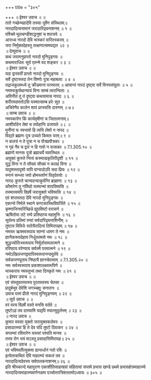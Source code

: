 +++
title = "३०५"

+++
॥ ईश्वर उवाच ॥ ॥  
ततो गच्छेन्महादेवि तस्याः पूर्वेण संस्थितम्॥  
नारदादित्यनामानं जरादारिद्र्यनाशनम् ॥ १ ॥  
पश्चिमे मूलचण्डीशाद्धनुषां च शतत्रये ॥  
आराध्य नारदो देवि भास्करं वारितस्करम् ॥  
जरा निर्मुक्तदेहस्तु तत्क्षणात्समपद्यत ॥२ ॥  
॥ देव्युवाच ॥ ॥  
कथं जरामनुप्राप्तो नारदो मुनिपुङ्गवः ॥  
कथमाराधितः सूर्य एतन्मे वद शङ्कर ॥ ३ ॥  
॥ ईश्वर उवाच ॥ ॥  
यदा द्वारवतीं प्राप्तो नारदो मुनिपुङ्गवः ॥  
सर्वे दृष्टास्तदा तेन विष्णोः पुत्रा महाबलाः ॥ ४ ॥  
तद्राजकुलमध्ये तु क्रीडमाना परस्परम् ॥ आयान्तं नारदं दृष्ट्वा सर्वे विनयसंयुताः ॥ ५ ॥  
नमश्चक्रुर्यथान्यायं विना साम्बं त्वरान्विताः ॥  
अविनीतं तु तं दृष्ट्वा कथयामास नारदः ॥ ६ ॥  
शरीरमदमत्तोऽसि यस्मात्साम्ब हरेः सुत ॥  
अचिरेणैव कालेन शापं प्राप्स्यसि दारुणम् ॥ ७॥  
॥ साम्ब उवाच ॥ ॥  
नमस्कारेण किं कार्यमृषीणां च जितात्मनाम्॥  
आशीर्वादेन तेषां च तपोहानिः प्रजायते ॥ ८ ॥  
मुनीनां यः स्वभावो हि त्वयि लेशो न नारद ॥  
विद्यते ब्रह्मणः पुत्र उच्यते किमतः परम्॥ ९ ॥  
न कलत्रं न ते पुत्रा न च पौत्रप्रपौत्रकाः ॥  
न गृहं नैव च द्वारं न हि गावो न वत्सकाः ॥ 7.1.305.१० ॥  
ब्रह्मणो मानसः पुत्रो ब्रह्मचर्ये व्यवस्थितः ॥  
अयुक्तं कुरुते नित्यं कस्मात्प्रकृतिरीदृशी ॥ ११ ॥  
युद्धं विना न ते सौख्यं सौख्यं न कलहं विना ॥  
यादृशस्तादृशो वापि वाग्वादोऽपि सदा प्रियः ॥ १२ ॥  
स्नानं सन्ध्या जपो होमस्तर्पणं पितृदेवयोः ॥  
नारदः कुरुते चान्यदन्यत्कुर्वन्ति ब्राह्मणाः ॥ १३ ॥  
कौमारेण तु गर्विष्ठो यस्मान्मां शापयिष्यसि ॥  
तस्मात्त्वमपि विप्रर्षे जरायुक्तो भविष्यसि ॥ १४ ॥  
एवं शप्तस्तदा देवि नारदो मुनिपुङ्गवः ॥  
एकान्ते निर्मले स्थाने कण्टकास्थिविवर्जिते ॥ १५ ॥  
कृष्णाजिनपरिच्छिन्ने ह्युपविष्टो वरासने ॥  
ऋषितोया तटे रम्ये प्रतिष्ठाप्य महामुनिः ॥ १६ ॥  
सूर्यस्य प्रतिमां रम्यां सर्वदारिद्र्यनाशिनीम् ॥  
तुष्टाव विविधैः स्तोत्रैरादित्यं तिमिरापहम् ॥ १७ ॥  
नमस्त ऋक्स्वरूपाय साम्नां धामग ते नमः ॥  
ज्ञानैकरूपदेहाय निर्धूततमसे नमः ॥ १८ ॥  
शुद्धज्योतिःस्वरूपाय निर्मूर्तायामलात्मने ॥  
वरिष्ठाय वरेण्याय सर्वस्मै परमात्मने ॥ १९ ॥  
नमोऽखिलजगद्व्यापिस्वरूपानन्दमूर्तये ॥  
सर्वकारणपूताय निष्ठायै ज्ञानचेतसाम् ॥ 7.1.305.२० ॥  
नमः सर्वस्वरूपाय प्रकाशालक्ष्यरूपिणे ॥  
भास्कराय नमस्तुभ्यं तथा दिनकृते नमः ॥ २१ ॥  
॥ ईश्वर उवाच ॥ ॥  
एवं संस्तुवतस्तस्य पुरतस्तस्य चेतसा ॥  
प्रादुर्बभूव देवेशि जगच्चक्षुः सनातनः ॥  
उवाच परमं प्रीतो नारदं मुनिपुङ्गवम् ॥ २२ ॥  
॥ सूर्य उवाच ॥ ॥  
वरं वरय विप्रर्षे यस्ते मनसि वर्तते ॥  
तुष्टोऽहं तव दास्यामि यद्यपि स्यात्सुदुर्लभम् ॥ २३ ॥  
॥ नारद उवाच ॥  
कुमार वयसा युक्तो जरायुक्तकलेवरः ॥  
प्रसादात्स्यां हि ते देव यदि तुष्टो दिवाकर ॥ २४ ॥  
सप्तम्यां रविवारेण यस्त्वां पश्यति मानवः ॥  
तस्य रोग भयं माऽस्तु प्रसादात्तिमिरापह॥ २५ ॥  
॥ ईश्वर उवाच ॥ ॥  
एवं भविष्यतीत्युक्त्वा ह्यन्तर्धानं गतो रविः ॥  
इत्येतत्कथितं देवि माहात्म्यं सकलं तव ॥  
नारदादित्यदेवस्य सर्वपातकनाशनम्॥ २६ ॥  
इति श्रीस्कान्दे महापुराण एकाशीतिसाहस्र्यां संहितायां सप्तमे प्रभास खण्डे प्रथमे प्रभासक्षेत्रमाहात्म्ये नारदादित्यमाहात्म्यवर्णनन्नाम पञ्चोत्तरत्रिशततमोऽध्यायः ॥ ३०५ ॥